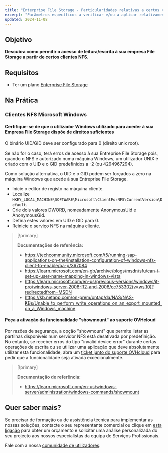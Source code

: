 ```yaml
---
title: "Enterprise File Storage - Particularidades relativas a certos clientes NFS"
excerpt: "Parâmetros específicos a verificar e/ou a aplicar relativamente à oferta Enterprise File Storage"
updated: 2024-11-08
---
```


## Objetivo

**Descubra como permitir o acesso de leitura/escrita à sua empresa File Storage a partir de certos clientes NFS.**

## Requisitos

- Ter um plano [Enterprise File Storage](/links/storage/enterprise-file-storage)

## Na Prática

### Clientes NFS Microsoft Windows

#### Certifique-se de que o utilizador Windows utilizado para aceder à sua Empresa File Storage dispõe de direitos suficientes

O binário UID/GID deve ser configurado para 0 (direito unix root).

Se não for o caso, terá erros de acesso à sua Entreprise File Storage pois, quando o NFS é autorizado numa máquina Windows, um utilizador UNIX é criado com o UID e o GID predefinidos a -2 (ou 4294967294).

Como solução alternativa, o UID e o GID podem ser forçados a zero na máquina Windows que acede à sua Entreprise File Storage.

- Inicie o editor de registo na máquina cliente.
- Localize `HKEY_LOCAL_MACHINE\SOFTWARE\Microsoft\ClientForNFS\CurrentVersion\Default`.
- Crie dois valores DWORD, nomeadamente AnonymousUid e AnonymousGid.
- Defina estes valores em UID e GID para 0.
- Reinicie o serviço NFS na máquina cliente.

> [!primary]
>
> **Documentações de referência:**
>
> - <https://techcommunity.microsoft.com/t5/running-sap-applications-on-the/installation-configuration-of-windows-nfs-client-to-enable/ba-p/367084>
> - <https://learn.microsoft.com/en-gb/archive/blogs/msdn/sfu/can-i-set-up-user-name-mapping-in-windows-vista>
> - <https://learn.microsoft.com/en-us/previous-versions/windows/it-pro/windows-server-2008-R2-and-2008/cc753302(v=ws.10)?redirectedfrom=MSDN>
> - <https://kb.netapp.com/on-prem/ontap/da/NAS/NAS-KBs/Unable_to_perform_write_operations_on_an_export_mounted_on_a_Windows_machine>

#### Peça a ativação da funcionalidade "showmount" ao suporte OVHcloud

Por razões de segurança, a opção "showmount" que permite listar as partilhas disponíveis num servidor NFS está desativada por predefinição.
No entanto, se receber erros do tipo "invalid device error" durante certas operações de escrita ou se utilizar uma aplicação que deve absolutamente utilizar esta funcionalidade, abra um [ticket junto do suporte OVHcloud](https://help.ovhcloud.com/csm?id=csm_get_help) para pedir que a funcionalidade seja ativada excecionalmente.

> [!primary]
>
> **Documentação de referência:**
>
> - <https://learn.microsoft.com/en-us/windows-server/administration/windows-commands/showmount>

## Quer saber mais?

Se precisar de formação ou de assistência técnica para implementar as nossas soluções, contacte o seu representante comercial ou clique em [esta ligação](/links/professional-services) para obter um orçamento e solicitar uma análise personalizada do seu projecto aos nossos especialistas da equipa de Serviços Profissionais.

Fale com a nossa [comunidade de utilizadores](/links/community).
